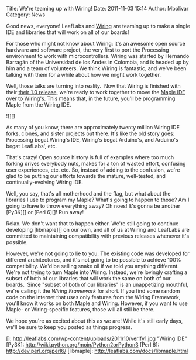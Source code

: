 Title: We're teaming up with Wiring!
Date: 2011-11-03 15:14
Author: Mbolivar
Category: News

Good news, everyone! LeafLabs and [Wiring][] are teaming up to make a
single IDE and libraries that will work on all of our boards!

For those who might not know about Wiring: it's an awesome open source
hardware and software project, the very first to port the Processing
environment to work with microcontrollers. Wiring was started by
Hernando Barragán of the Universidad de los Andes in Colombia, and is
headed up by him and a team of volunteers. We think Wiring is fantastic,
and we've been talking with them for a while about how we might work
together.

Well, those talks are turning into reality.  Now that Wiring is finished
with their [their 1.0 release][], we're ready to work together to move
the [Maple IDE][] over to Wiring's. This means that, in the future,
you'll be programming Maple from the Wiring IDE.

![][]

As many of you know, there are approximately twenty million Wiring IDE
forks, clones, and sister projects out there. It's like the old story
goes: Processing begat Wiring's IDE, Wiring's begat Arduino's, and
Arduino's begat LeafLabs', etc.

That's crazy! Open source history is full of examples where too much
forking drives everybody nuts, makes for a ton of wasted effort,
confusing user experiences, etc. etc. So, instead of adding to the
confusion, we're glad to be putting our efforts towards the mature,
well-tested, and continually-evolving Wiring IDE.

Well, you say, that's all motherhood and the flag, but what about the
libraries I use to program my Maple? What's going to happen to those? Am
I going to have to throw everything away? Oh noes! It's gonna be another
[Py3K][] or [Perl 6][]! Run away!

Relax. We don't want that to happen either. We're still going to
continue developing [libmaple][] on our own, and all of us at Wiring and
LeafLabs are committed to maintaining compatibility with previous
releases whenever it's possible.

However, we're not going to lie to you. The existing code was developed
for different architectures, and it's not going to be possible to
achieve 100% compatibility. We'd be selling snake oil if we told you
anything different. We're not trying to turn Maple into Wiring. Instead,
we're lovingly crafting a subset of both of our libraries that will work
the same on both of our boards.  Since "subset of both of our libraries"
is an unappetizing mouthful, we're calling it the *Wiring Framework* for
short. If you find some random code on the internet that uses only
features from the Wiring Framework, you'll know it works on both Maple
and Wiring. However, if you want to use Maple- or Wiring-specific
features, those will all still be there.

We hope you're as excited about this as we are! While it's still early
days, we'll be sure to keep you posted as things progress.

  [Wiring]: http://wiring.org.co/
  [their 1.0 release]: http://wiring.org.co/download/
  [Maple IDE]: http://leaflabs.com/docs/ide.html
  []: http://leaflabs.com/wp-content/uploads/2011/10/verify1.jpg "Wiring IDE"
  [Py3K]: http://wiki.python.org/moin/Python2orPython3
  [Perl 6]: http://dev.perl.org/perl6/
  [libmaple]: http://leaflabs.com/docs/libmaple.html
